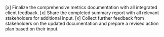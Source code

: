 [x] Finalize the comprehensive metrics documentation with all integrated client feedback.
[x] Share the completed summary report with all relevant stakeholders for additional input.
[x] Collect further feedback from stakeholders on the updated documentation and prepare a revised action plan based on their input.
